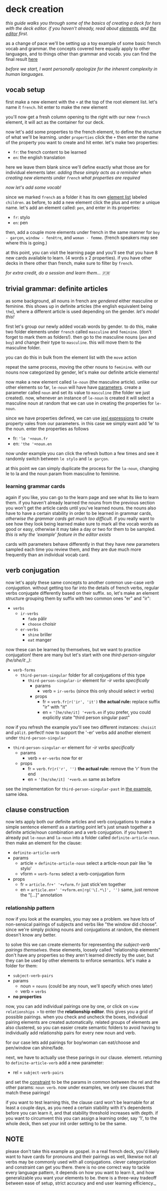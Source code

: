 # deck creation

_this guide walks you through some of the basics of creating a deck for hsrs with the deck editor. if you haven't already, read about [elements](./overview.md#elements), and [the editor](./editor.md) first._

as a change of pace we'll be setting up a toy example of some basic french vocab and grammar. the concepts covered here equally apply to other languages, and to things other than grammar and vocab. you can find the final result [here](./french-example.json)

_before we start, I want personally apologize for the inherent complexity in human languages._

## vocab setup

first make a new element with the `+` at the top of the root element list. let's name it `french`. hit enter to make the new element

you'll now get a fresh column opening to the right with our new `french` element, it will act as the container for our deck.

now let's add some properties to the french element, to define the structure of what we'll be learning. under `properties` click the `+` then enter the name of the property you want to create and hit enter. let's make two properties:

- `fr`: the french content to be learned
- `en`: the english translation

here we leave them blank since we'll define exactly what those are for individual elements later. _adding these simply acts as a reminder when creating new elements under `french` what properties are required_

_now let's add some vocab!_

since we marked `french` as a folder it has its own [element list](#element-lists) labeled `children`. as before, to add a new element click the plus and enter a unique name. let's add an element called: `pen`, and enter in its properties:

- `fr`: stylo
- `en`: pen

then, add a couple more elements under french in the same manner for `boy - garçon`, `window - fenêtre`, and `woman - femme`. (french speakers may see where this is going.)

at this point, you can visit the learning page and you'll see that you have 8 new cards available to learn. (4 words x 2 properties). if you have other decks in there other than french, make sure to filter by `french`.

_for extra credit, do a session and learn them... 🇫🇷_

## trivial grammar: definite articles

as some background, all nouns in french are _gendered_ either masculine or feminine. this shows up in definite articles (the english equivalent being `the`), where a different article is used depending on the gender. _let's model this!_

first let's group our newly added vocab words by gender. to do this, make two folder elements under `french` called `masculine` and `feminine`. (don't forget to mark them as folders!). then go to the masculine nouns (`pen` and `boy`) and change their type to `masculine`. this will move them to the masculine folder.

you can do this in bulk from the element list with the `move` action

repeat the same process, moving the other nouns to `feminine`. with our nouns now categorized by gender, let's make our definite article elements!

now make a new element called `le-noun` (the masculine article). unlike our other elements so far, `le-noun` will have have [parameters](./overview.md#data). create a parameter called `noun` and set its value to `masculine` (the folder we just created). now, whenever an instance of `le-noun` is created it will select a masculine noun at random that we can use in creating the properties for `le-noun`.

since we have properties defined, we can use [jexl expressions](https://github.com/TomFrost/Jexl) to create property vales from our parameters. in this case we simply want add 'le' to the noun. enter the properties as follows

- fr: `'le '+noun.fr`
- en: `'the '+noun.en`

now under example you can click the refresh button a few times and see it randomly switch between `le stylo` and `le garçon`.

at this point we can simply duplicate the process for the `la-noun`, changing le to la and the noun param from masculine to feminine.

### learning grammar cards

again if you like, you can go to the learn page and see what its like to learn them. if you haven't already learned the nouns from the previous section you won't get the article cards until you've learned nouns. the nouns also have to have a certain stability in order to be learned in grammar cards, _otherwise the grammar cards get much too difficult._ if you really want to see how they look being learned make sure to mark all the vocab words as good or easy, otherwise it may take a day or two for them to be sampled. _this is why the 'example' feature in the editor exists_

cards with parameters behave differently in that they have new parameters sampled each time you review them, and they are due much more frequently than an individual vocab card.

## verb conjugation

now let's apply these same concepts to another common use-case _verb conjugation_. without getting too far into the details of french verbs, regular verbs conjugate differently based on their suffix. so, let's make an element structure grouping them by suffix with two common ones "er" and "ir":

- `verbs`
  - `ir-verbs`
    - `fade` pâlir
    - `choose` choisir
  - `er-verbs`
    - `shine` briller
    - `eat` manger

now these can be learned by themselves, but we want to practice conjugation! there are many but let's start with one _third-person-singular (he/she/it \_)_:

- `verb-forms`
  - `third-person-singular` folder for all conjugations of this type
    - `third-person-singular-ir` element for _-ir verbs specifically_
      - params
        - verb = `ir-verbs` (since this only should select ir verbs)
      - props
        - fr = `verb.fr|r('ir', 'it')` **the actual rule:** replace suffix "ir" with "it"
        - en = `'[he/she/it] '+verb.en` if you prefer, you could explicitly state "third person singular past"

now if you refresh the example you'll see two different instances: `choisit` and `pâlit`. perfect! now to support the '-er' verbs add another element under `third-person-singular`

- `third-person-singular-er` element for _-ir verbs specifically_
  - params
    - verb = `er-verbs` now for er
  - props
    - fr = `verb.fr|r('r', '')` **the actual rule:** remove the 'r' from the end
    - en = `'[he/she/it] '+verb.en` same as before

see the implementation for `third-person-singular-past` in [the example](./french-example.json), same idea.

## clause construction

now lets apply both our definite articles and verb conjugations to make a simple sentence element! as a starting point let's just smash together a definite article/noun combination and a verb conjugation.
if you haven't already put `le-noun` and `la-noun` into a folder called `definite-article-noun`. then make an element for the clause:

- `definite-article-verb`
- params
  - article = `definite-article-noun` select a article-noun pair like 'le stylo'
  - vform = `verb-forms` select a verb-conjugation form
- props
  - fr = `article.fr+' '+vform.fr` just stick'em together
  - en = `article.en+' '+vform.en|rg('\[.*\]', '')` same, just remove the "[...]" annotation

### relationship pattern

now if you look at the examples, you may see a problem. we have lots of non-sensical pairings of subjects and verbs like "the window did choose". since we're simply picking nouns and conjugations at random, the element doesn't know any better.

to solve this we can create elements for representing _the subject-verb pairings themselves_. these elements, loosely called "relationship elements" don't have any properties so they aren't learned directly by the user, but they can be used by other elements to enforce semantics. let's make a folder for them:

- `subject-verb-pairs`
- params
  - noun = `nouns` (could be any noun, we'll specify which ones later)
  - verb = `verbs`
- **no properties**

now, you can add individual pairings one by one, or click on `view relationships >` to enter the **relationship editor**. this gives you a grid of possible pairings. when you check and uncheck the boxes, individual pairing elements are created automatically. related groups of elements are also clustered, so you can easier create semantic folders to avoid having to individually add relationship pairs for every new noun and verb.

for our case lets add pairings for boy/woman can eat/choose and pen/window can shine/fade.

next, we have to actually use these parings in our clause. element. returning to `definite-article-verb` add a new parameter:

- rel = `subject-verb-pairs`

and set the [constraint](./overview.md#constraints) to be the params in common between the rel and the other params: `noun verb`. now under examples, we only see clauses that match these pairings!

if you want to test learning this, the clause card won't be learnable for at least a couple days, as you need a certain stability with it's dependents before you can learn it, and that stability threshold increases with depth. if you want to circumvent this you can assign a learning order, say '1', to the whole deck, then set your init order setting to be the same.

## NOTE

please don't take this example as gospel. in a real french deck, you'd likely want to have cards for pronouns and their pairings as well, likewise not all verbs may be commonly used with all conjugations. clever categorization and constraint can get you there. there is no one correct way to tackle every language pattern, it depends on how you want to learn it, and how generalizable you want your elements to be. there is a three-way tradeoff between ease of setup, strict accuracy and end user learning efficiency.\_
